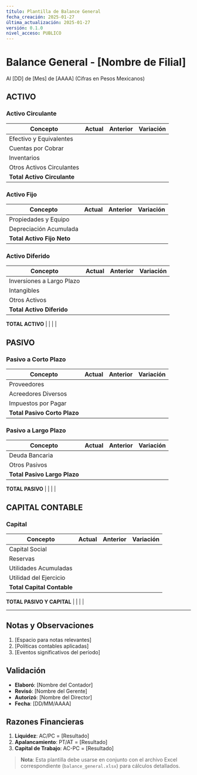 ```yaml
---
título: Plantilla de Balance General
fecha_creación: 2025-01-27
última_actualización: 2025-01-27
versión: 0.1.0
nivel_acceso: PUBLICO
---
```


# Balance General - [Nombre de Filial]
Al [DD] de [Mes] de [AAAA]
(Cifras en Pesos Mexicanos)

## ACTIVO

### Activo Circulante
| Concepto | Actual | Anterior | Variación |
|----------|---------|-----------|------------|
| Efectivo y Equivalentes | | | |
| Cuentas por Cobrar | | | |
| Inventarios | | | |
| Otros Activos Circulantes | | | |
| **Total Activo Circulante** | | | |

### Activo Fijo
| Concepto | Actual | Anterior | Variación |
|----------|---------|-----------|------------|
| Propiedades y Equipo | | | |
| Depreciación Acumulada | | | |
| **Total Activo Fijo Neto** | | | |

### Activo Diferido
| Concepto | Actual | Anterior | Variación |
|----------|---------|-----------|------------|
| Inversiones a Largo Plazo | | | |
| Intangibles | | | |
| Otros Activos | | | |
| **Total Activo Diferido** | | | |

**TOTAL ACTIVO** | | | |

## PASIVO

### Pasivo a Corto Plazo
| Concepto | Actual | Anterior | Variación |
|----------|---------|-----------|------------|
| Proveedores | | | |
| Acreedores Diversos | | | |
| Impuestos por Pagar | | | |
| **Total Pasivo Corto Plazo** | | | |

### Pasivo a Largo Plazo
| Concepto | Actual | Anterior | Variación |
|----------|---------|-----------|------------|
| Deuda Bancaria | | | |
| Otros Pasivos | | | |
| **Total Pasivo Largo Plazo** | | | |

**TOTAL PASIVO** | | | |

## CAPITAL CONTABLE

### Capital
| Concepto | Actual | Anterior | Variación |
|----------|---------|-----------|------------|
| Capital Social | | | |
| Reservas | | | |
| Utilidades Acumuladas | | | |
| Utilidad del Ejercicio | | | |
| **Total Capital Contable** | | | |

**TOTAL PASIVO Y CAPITAL** | | | |

---

## Notas y Observaciones
1. [Espacio para notas relevantes]
2. [Políticas contables aplicadas]
3. [Eventos significativos del período]

## Validación
- **Elaboró**: [Nombre del Contador]
- **Revisó**: [Nombre del Gerente]
- **Autorizó**: [Nombre del Director]
- **Fecha**: [DD/MM/AAAA]

## Razones Financieras
1. **Liquidez**: AC/PC = [Resultado]
2. **Apalancamiento**: PT/AT = [Resultado]
3. **Capital de Trabajo**: AC-PC = [Resultado]

> **Nota**: Esta plantilla debe usarse en conjunto con el archivo Excel correspondiente (`balance_general.xlsx`) para cálculos detallados. 
